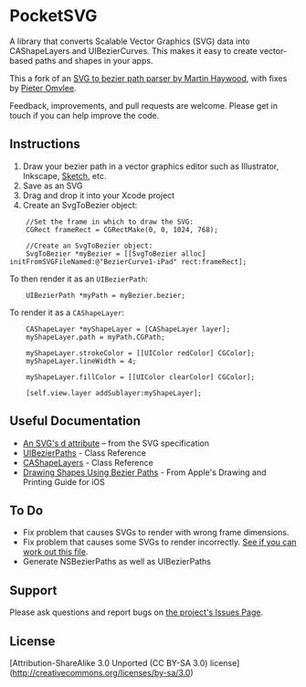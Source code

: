 # PocketSVG
A library that converts Scalable Vector Graphics (SVG) data into CAShapeLayers and UIBezierCurves. This makes it easy to create vector-based paths and shapes in your apps. 

This a fork of an [SVG to bezier path parser by Martin Haywood](http://ponderwell.net/2011/05/converting-svg-paths-to-objective-c-paths/), with fixes by [Pieter Omvlee](http://www.bohemiancoding.com/).

Feedback, improvements, and pull requests are welcome. Please get in touch if you can help improve the code. 

## Instructions
1. Draw your bezier path in a vector graphics editor such as Illustrator, Inkscape, [Sketch](http://www.bohemiancoding.com/sketch/), etc.
1. Save as an SVG
1. Drag and drop it into your Xcode project 
1. Create an SvgToBezier object:

```obj-c
    //Set the frame in which to draw the SVG:
    CGRect frameRect = CGRectMake(0, 0, 1024, 768);

    //Create an SvgToBezier object:
    SvgToBezier *myBezier = [[SvgToBezier alloc] initFromSVGFileNamed:@"BezierCurve1-iPad" rect:frameRect];
```
To then render it as an `UIBezierPath`:

```obj-c
    UIBezierPath *myPath = myBezier.bezier;
```
To render it as a `CAShapeLayer`:
```obj-c
    CAShapeLayer *myShapeLayer = [CAShapeLayer layer];
    myShapeLayer.path = myPath.CGPath;
    
    myShapeLayer.strokeColor = [[UIColor redColor] CGColor];
    myShapeLayer.lineWidth = 4;
    
    myShapeLayer.fillColor = [[UIColor clearColor] CGColor];
    
    [self.view.layer addSublayer:myShapeLayer];
```

## Useful Documentation
* [An SVG's d attribute](http://www.w3.org/TR/SVG/paths.html#PathElement) – from the SVG specification 
* [UIBezierPaths](http://developer.apple.com/library/ios/#documentation/uikit/reference/UIBezierPath_class/Reference/Reference.html) - Class Reference 
* [CAShapeLayers](https://developer.apple.com/library/mac/#documentation/GraphicsImaging/Reference/CAShapeLayer_class/Reference/Reference.html) - Class Reference 
* [Drawing Shapes Using Bezier Paths](http://developer.apple.com/library/ios/#documentation/2ddrawing/conceptual/drawingprintingios/BezierPaths/BezierPaths.html) - From Apple's Drawing and Printing Guide for iOS

## To Do
* Fix problem that causes SVGs to render with wrong frame dimensions.
* Fix problem that causes some SVGs to render incorrectly. [See if you can work out this file](https://dl.dropbox.com/u/34317751/BezierCurve3-iPad.svg).
* Generate NSBezierPaths as well as UIBezierPaths

## Support 
Please ask questions and report bugs on [the project's Issues Page](https://github.com/arielelkin/PocketSVG/issues). 

## License
[Attribution-ShareAlike 3.0 Unported (CC BY-SA 3.0) license] (http://creativecommons.org/licenses/by-sa/3.0)